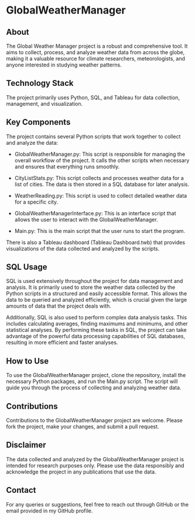 # GlobalWeatherManager
## About
The Global Weather Manager project is a robust and comprehensive tool. It aims to collect, process, and analyze weather data from across the globe, making it a valuable resource for climate researchers, meteorologists, and anyone interested in studying weather patterns.

## Technology Stack
The project primarily uses Python, SQL, and Tableau for data collection, management, and visualization.

## Key Components
The project contains several Python scripts that work together to collect and analyze the data:

* GlobalWeatherManager.py: This script is responsible for managing the overall workflow of the project. It calls the other scripts when necessary and ensures that everything runs smoothly.

* CityListStats.py: This script collects and processes weather data for a list of cities. The data is then stored in a SQL database for later analysis.

* WeatherReading.py: This script is used to collect detailed weather data for a specific city.

* GlobalWeatherManagerInterface.py: This is an interface script that allows the user to interact with the GlobalWeatherManager.

* Main.py: This is the main script that the user runs to start the program.

There is also a Tableau dashboard (Tableau Dashboard.twb) that provides visualizations of the data collected and analyzed by the scripts.

## SQL Usage
SQL is used extensively throughout the project for data management and analysis. It is primarily used to store the weather data collected by the Python scripts in a structured and easily accessible format. This allows the data to be queried and analyzed efficiently, which is crucial given the large amounts of data that the project deals with.

Additionally, SQL is also used to perform complex data analysis tasks. This includes calculating averages, finding maximums and minimums, and other statistical analyses. By performing these tasks in SQL, the project can take advantage of the powerful data processing capabilities of SQL databases, resulting in more efficient and faster analyses.

## How to Use
To use the GlobalWeatherManager project, clone the repository, install the necessary Python packages, and run the Main.py script. The script will guide you through the process of collecting and analyzing weather data.

## Contributions
Contributions to the GlobalWeatherManager project are welcome. Please fork the project, make your changes, and submit a pull request.

## Disclaimer
The data collected and analyzed by the GlobalWeatherManager project is intended for research purposes only. Please use the data responsibly and acknowledge the project in any publications that use the data.

## Contact
For any queries or suggestions, feel free to reach out through GitHub or the email provided in my GitHub profile.
